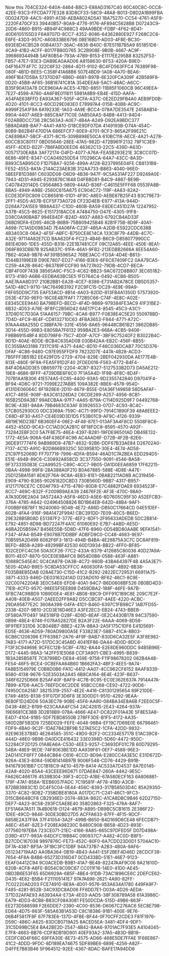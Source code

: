 Now this
704CE324-640A-4464-B8C3-E88AD3167C40
60C40C8C-0CC8-42EE-93C3-FFCDA777E328
83D8CF33-58C9-48A8-B013-D8D2A1B99FBA
0D0247D9-4AC5-4991-A138-AEBA802AD5A1
1BA75270-CC54-4761-A5F8-2220F470CF33
39440B57-80A9-4776-9176-AF894C5628B8
D07243C9-20D6-4860-B915-4B94F4C988C3
49AA9BDE-FDBF-4F62-8D41-40D6105155D3
F6A9707D-8CC7-4352-8086-64362880E927
F268C2C6-E6FE-43D3-957C-A60833BE6796
0BE16BD1-AD03-4F8E-BC30-693E8D4CB528
00B4A137-36AC-4836-B40C-B7E511B7B5A9
851851D6-4CA9-41B2-ACFF-8017FB80D765
3C2B908E-9B0B-4667-AC9F-39686934494B
5AF80B54-793A-47B9-B153-E1117EE295B8
83252F53-FB57-47E7-93E3-DAB9EA0AAD06
A8158630-6F53-420A-B9E0-04F1647F4F7C
322C6F32-2864-4D11-9102-BC4FD563FFC4
76389F98-080F-4B1D-BEE5-C358F41A68B6
507E4BD9-1A08-4A70-BEA6-496F1B47D5BA
57370D97-6B6D-4681-B97B-6E320FCA309F
42B589F8-0D20-45B8-AF65-36B18741C81A
354DEEA8-5AC1-48AC-A6CC-B35F90A13A78
DCE960AA-ACE5-47BD-8851-11B85F1060CB
96C49EEA-7E27-4598-A780-4A6F8E011611
5981A8B9-EB4E-415D-AAFA-A54FAE638FFD
EA93A367-505F-4CFA-A37C-0E2ED29FB4A0
AEB9FD0B-4D20-41D1-8CC3-60CD29E083E0
E78997A4-015B-40B8-AC9C-A999F25A1F9A
6A19233E-1A03-4A9E-BCC4-078A7DE3547E
2458AB14-990A-4407-A6E9-885C8AF71C0E
0AB50AA5-84B8-4413-94D4-F02ABBDCC738
28C563A3-A0E7-4B4A-A249-D92EA9BDC377
5B8ADA8B-BAF7-4A41-A810-D18CE9DF07DA
4149193B-D74A-454C-80B9-B62B4F470D1A
686EFCF7-80E9-4701-9CF3-865A2F99E21C
CAE89BA7-5BCF-4371-8C15-309B898E50CA
610BC118-AECE-4A21-A278-60CCB3C80117
0BD05646-28EE-47A5-982D-472B961F2132
78F1C3E9-45FF-4DED-B22F-7B6FABD0EED6
46362C13-22C5-439D-A63D-00571730EABA
3AF72174-D4FD-4077-A76A-FEA5B293E21E
3C8CC07D-6E86-49FE-8347-CCA049250D54
170296CA-64A7-43CC-8A3D-B893C5AB95C0
F1D75BA7-9256-499A-A128-B237995E04FE
CB8131B8-FE52-4553-8A1A-214AC23AE83B
312AA733-B863-4040-96E0-5BEEFB1D3881
C603DD08-D6D9-4B36-947F-9C5A531AF227
D9249A0E-7943-4D31-A945-E293876C1648
D4FB8D81-B4C9-4867-BE9B-C4D7842014D5
C9564863-9809-44AD-B36F-C4615E5FFF68
0553FA8B-8BA5-4949-A9BE-2560C615A675
EC904C72-119F-4A83-82A2-ECDE3DFDC809
CCB65816-01D1-4F9C-A8E0-AEBE87B25F43
B3C79E73-2FF1-45D5-A57B-ECF5F73A0728
CF23D4EB-E977-413A-944D-D264A72A15E9
1B88A437-C1DD-460B-BA59-E8DEC451D27A
12247952-A37B-45C5-8625-E1517318ACC6
A7484750-D47E-4305-91F8-D38C0A90BAB7
994E84DF-B24D-4937-A883-6792CB4AD33F
D6BD9DFA-ED95-46CB-B6B9-75B809425B46
82B1F75B-8D9F-40A1-A698-7C1A5D09834D
7E4A06FA-C23F-4B5A-A2DB-E5922CDC638B
4B3403C8-06A2-4F5F-ABFC-B750CE8E14CA
133C8F79-44DB-4C7C-A32E-97114A82E7CD
BAA620F4-FC23-4B46-B6C9-D858077990CC
881E4D90-1DE5-455D-B316-22E1B7481CCF
09C12A65-4EEE-450E-8EA1-D68F893DBB7B
925AB37C-91FA-46A1-9FB2-213EDBB2666A
8EE54A60-7B62-40A8-9B76-AF391B5965A2
76BE3ACC-FD3A-4D4E-B813-1D44B3199EEB
D90E7807-ED27-4166-B3E6-6F6C67409FC2
0AA79CA5-C259-4A2B-864C-B63789FCCF90
9A727A02-79DB-4CD7-BECA-CBF4F00F7438
38565A9C-F5C3-4C62-BB23-9AC672D8B807
3EC65182-8173-4180-A6B6-EEDBA63BC5E5
1FD764C4-0492-4CB6-B505-AAE7AAA8D317
210B2BB1-EA28-4CE7-8386-E731AB2A78CE
DB5D5357-5A1D-48C1-9710-1AC7649B3192
F2C9FC15-DC29-4E9E-99A9-F6F65DD9C735
EAF53ACD-8B14-4A03-82DD-813FB4A1350D
57573920-D53E-4730-9EF0-16C0E4B7FAF1
772B5C66-C74F-4E8C-A02E-E8345CEE9440
BA79BEFD-BECD-4F4D-9B69-979384FE3AC9
41F31BE2-6B32-4D53-A76E-8F8FC2B56D42
6AE17FC4-8545-45C3-A3C1-37D9D1C7D30A
51AA6157-79BC-4CA6-B977-F0838E4C5E20
550978BD-7D4D-4FC9-8E4F-CD8132710C63
4FBA3653-F944-4771-A72C-97AAA48A255D
C38BFA76-331E-4556-8A65-96448CB61B21
3862DB85-3D14-455D-99B3-E805BA7F6132
959BA2E3-668A-4CB5-9406-F9BB69154BF4
8DD798F6-75C7-4D0F-A7CF-3BF9C7524DF2
B3022B4C-9D1D-40AE-8DDE-BCB4C635AD0B
030B42AA-EB2C-456F-8B55-EC355BA03188
7317C91E-A371-44AC-8D10-F46C036DCAB7
70C5D376-DFAF-4C86-9480-C97E955FFDF9
78232D7E-447A-4B28-ACD3-7B5FFF3B51B2
EE429FD5-2729-4704-829E-2BEF042930DA
AE177E4B-813E-480E-9F9A-FEA5F91D2F40
2FDED016-F563-4772-B4F4-84F4D6ADD3E5
0B65977E-2204-4CB7-8327-5127533B2D73
DA5AE212-19E8-4686-BFFF-4739DBE6F6C0
7F1A5A4D-1F9B-4F8C-8D4F-707B1AA1B306
41E574A5-EC85-4400-93A5-9D2355742840
D97041F4-BF94-4D8C-9721-7099E227AB85
109A382E-8BE6-4578-954D-4131DE06064C
6F1928E6-2D10-4679-B55E-D1A36F149858
58D5AFAF-A1C7-485E-908F-8A3C61328DA2
C6CDE269-A257-4956-8CB1-165B25D9A3B7
99AECBAA-97F7-4A65-B79A-C114D925D9F7
04492768-BC9E-43B1-8A8A-79B4683C63AF
B3926553-07D7-4C93-8C4C-57CB052930C0
0DC3369A-759C-4C71-99FD-7914C1890F39
48A6EEE2-C68D-4F30-A457-CE4E09D3D1D5
F53B01C9-AF9C-4126-9339-4B19E16D23B7
6B360EF4-06E2-4F48-87E1-013AF3A4F8CD
5508F8C6-4452-45DD-9C43-CC1AD3CA2B1C
6F18FDC8-8595-4570-A92F-732842EBF2C0
5A7F8E75-46E4-4397-B281-19FDE96501AD
DB49E132-1772-4E5A-906A-64F436DF4C96
AC4AAD6F-D72B-4F2B-82E6-36DE917774F6
9AB989D9-47B7-4632-92B6-DDF67B33AE84
D26702A0-F137-4C1D-A91C-B2D866B9325C
5D395B1D-30E4-4E74-AD58-21C97F52069D
FF707719-7996-4DFA-B594-46AD1C7A2BEA
EDD294D5-E51E-494B-89C6-C30892A858CD
3C377550-9091-4546-BA58-9F3733350B3E
C2A99525-C89C-4CC7-9B05-DA1D0EEA6859
17F62215-0BAA-4998-99F8-28A388A0F210
B0A67885-588E-4D8E-A47E-25D125BA1581
8D62F76A-9C8A-4EB3-81E1-0BAB2211AD8B
AC319456-E909-4790-B365-9026182DCBD3
730B560D-9BB7-4317-B957-41217176CE7C
CE0AF793-4715-4780-80D8-E7C4882FDAE9
6934523F-8CC7-469C-B32F-F2009B9AEA39
24676F2E-AF3E-470C-98A0-A7A30D9E2A04
3A5724A3-A5F8-46D3-A5E6-8D7605C95F30
A52EFCB3-376A-4785-A642-024964508826
BD1B64EB-642D-48B4-9AF1-F00BBF6B78F1
16240060-9D4B-4E72-A86D-DB50C17664CD
04E51DEF-602B-4FA4-916F-98A1472F99A1
CBC391DD-7E09-40C5-B6ED-29E328B5B08D
E51387F2-377E-4EF2-8DF1-2F95633ADEDB
5DC2B814-E792-4851-8D98-BD72247F4A1C
61060E92-E7B7-4ABD-AE5D-A6BA2D5B59A7
B456E55B-5D8D-47F6-8960-0D54BD80AABE
9EFA1541-F347-4FA4-B549-E9078B7DDBBF
ADBFD9C0-CC48-4683-9E97-70B595A2D498
6062F6F3-1813-494B-B4BA-4E26875A3C7C
DC6AF819-BEFD-4B58-A289-49299BF42530
60D13934-BB22-4FF0-BF85-1D2CEDFC4C56
50A3CF26-77C2-433A-8379-412685C80036
40D27A9A-B011-4E07-8870-50CE0E9BAFC6
B654D0B6-0588-463F-A881-1D889C545E4C
0C4CA878-DA3B-4C72-980B-43BA64397F4B
4A5A3E71-5E05-4DA0-B9E5-5C8DA53CFFCC
A60630FA-504F-4B92-8B38-F035B8EB5DAB
028AE730-C15D-41C2-B292-2822EC729531
66911A75-3871-4333-846D-DE03163241AD
D23AD010-BF62-46C1-8C9E-02C0074220AB
3E0C54E6-EFD8-40A1-94C7-B6D0608BF526
0B0BD4D3-71EB-4CFD-957C-98EE5F5EE898
D459DBA2-188F-46FE-9A7B-5FBC74C98BD9
10B9D0E4-4E81-4B08-89C9-DFF91C1B9C8E
209C7E2F-A408-40EB-A507-2AEED2FF9A82
D5CCBC97-4AEE-4220-ACBC-29DA95877E2C
3608A398-04FA-41D1-B460-6397C1FB98C7
1AB7FD55-2338-4207-9B10-2CD3E16D46E3
A3FE2EC3-EB24-4743-BBEB-0F580A7F0497
1AE518FB-D28F-4D9D-8EAF-0E2C4430B178
94C37590-0B98-4BE4-8746-F078A52827DE
B2A3F22E-6AAA-4069-8D58-9F911EF331D6
3CB048B7-BBE2-427A-8BA3-2A5F175C1DF6
E41D5691-ED5E-4636-AD59-780AD9800A5E
F33823E7-58B7-41CA-8B03-6CB6C1208396
E7F63987-2A76-4F9F-BAB7-830D6CA32E5F
A3F8E982-7AB3-4171-A72D-517DC3C45ABD
4041EF86-DA44-4D0D-8DC6-F13F3C94969E
9CFEC12B-5CBF-4782-8A44-E2E8DE960DDC
94B5B96E-D172-4445-98A3-142FF51E5068
CCF3A901-CBE3-4995-B839-1B3A285B587E
7C8799BD-DE84-459E-9758-F11F98678202
062B4A48-FE54-46F5-BCE4-0CBEFAA64B60
1B662FA3-4BF3-4EE5-9A74-FA8B5154979E
C0B8D0B6-FA1C-4412-AA07-4CC962CF6152
8AAF8339-8580-4138-9676-52E3503A2A45
6B8CA164-8E4E-423F-B637-346F6225D666
B25AF40F-BAF9-4C7B-8C95-EC0E362E637A
7914A47A-7B99-47D6-AAC5-76EFDC6C2DDE
95BCCC68-CE92-4722-90D6-74950C0A25B7
38215319-2557-4E2E-A416-C81301295654
89F210DE-E749-4855-B138-51F07DF3D6F8
3E3D0DD1-9510-4292-9EAA-9E80F1D24DD6
50A3EC78-90BE-45F6-AA90-084BA34E8A6B
F2EE0C5F-D438-48E2-B199-623CAAA4FC54
2AC42615-2E43-4264-937A-19E6681CE3BB
3D2B18B9-078A-4666-AE47-DC822F01A43E
5F8E53A8-E4D7-4104-91B5-5DF7EBD8550B
278FF3DE-B1F5-4172-AA35-580D2BF5B3D9
725BD029-FEFE-4048-98B4-EF19C7D69E0E
66798461-FDF9-4BA0-9C2F-1DAE7842BF9B
527AE5C2-1CFA-42DD-9832-92E963E37B8D
4E264585-351C-49D0-B2F2-0C2334E5717B
E1AC39C8-444D-48E0-9B98-DA0DCE416432
33E0398D-5D60-4472-950C-52284CF2D125
01A8EA6A-C530-4EE3-9257-C3693DF01C7B
60D79295-54BA-48E9-9EDE-74F8063BE1DD
AA939F61-0EF7-4588-96E3-2AD141CF6FF7
0844CB64-C616-4CCD-8D9A-E280CC4A3E5C
E31D672D-926A-43E3-8084-59DB1414B97B
9006F548-CD76-4429-B91B-941679361BB7
CC1B18C9-AE10-4579-8A14-AC533A7D4537
8A7E0145-42A8-4020-85A4-43CEEE96D671
07DAE847-260A-44A2-9E5C-FA626C466176
4539B304-39F3-4CCD-A1BE-67A580ECF163
6A806881-179F-47A1-858A-1EEB6057FADC
7C19581F-AF78-41B0-A3CB-872BB3983C1D
DC4F5C04-0E44-456C-8393-317B58503D4C
85A29350-3370-4C82-9DB2-735BDBE8180A
A017DC71-C241-46C1-9FC3-D15CB664BCF8
CB2936ED-2074-483A-B62C-A1CA8DBC9B46
62D27150-DEF7-4A23-9C58-293FC5AE8E40
358D2863-F325-476A-8AF7-EF51A6A7A511
7A4B0618-D124-4679-AB95-DB9BC5CB1615
2E386F22-1DEE-49CD-9846-30DE30BD27D5
ACFFA633-87FF-4F15-9DCF-6858E2A37F9A
37F41054-3A2F-499B-B650-B4D169D6CE48
6FECDB71-A6EC-454F-82E3-F208EA98230C
B480C908-B658-4D23-893E-07756D197EBA
723CE071-21EC-4166-8A85-665C97DFED5F
D07D498A-D3BD-4177-993A-84DCFC19B84C
090937C7-A482-4C0D-B8F5-B27CDC167038
9897876C-FE73-452C-80F0-6A7CDD23D0D1
5704AC10-DF7A-4387-BF5A-3F1BC3FC1DBF
94A737B7-A2B3-4B0A-9AF6-051234719AAD
AA0BA364-0B19-4B43-A441-E5F2BEF4D46D
28CDCF38-7654-4F8A-B4B6-65273D316D47
0CD433BD-51E1-46E7-9123-EEAF04412C94
9C0ACEDB-B9B1-41A7-BE48-82247AAF9C06
9A21810D-620B-4CF8-A6FE-B054C9C09C67
CC011F16-14E0-41D0-AE45-0BD3B6E53F65
65D6929A-6B5F-4BE4-91DB-73AC1896CE6C
2DEFCE62-D435-4E82-B5B4-F211105141E7
97A7A698-2621-4A90-82FF-7C02220AD203
FCE74910-8E9A-4D01-9576-953A634A1780
449FA9F7-F485-4281-B52B-34C93DC8AD06
FF6DD7E1-D03A-4D26-AEDA-371D32AFAE93
A63934A4-E73A-4E03-AAD5-38F308789A58
61A3986C-EA79-4DD3-8CB8-B83CF08A3081
FE50DCDA-515D-49B6-863F-EE273D588598
F2E6DDE7-2390-4C00-8536-D6067C276AC6
5EC8E798-ED64-4D75-863F-585A63B1A53D
C8C18386-91B1-400E-9E76-06B4F5817F8F
67F783E6-137D-4FBE-BF44-0F70CFF2CDE3
F81F1976-D59C-486C-A625-83DCB0719A25
8ACED5EA-3481-4DF4-9DF1-31C5D99BC5E4
BA42BE2D-2547-4B42-BAA6-9701AC7F93E5
A4104045-E7F8-4663-BB76-CDF8DB19D901
40EF93A2-37A5-4B3D-BB18-CEDFC8D4F66C
69FFA30E-8E73-4575-AD66-468E5DE7FFAE
1F66E867-41C2-4DDD-9FDC-8D189EA74675
5DF89BE6-689E-4256-A82F-D4FFE7B83B46
5F964512-92EE-4367-8DAC-BAFE17A94DD6
